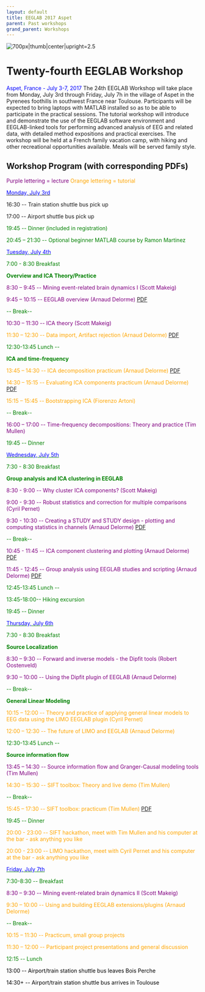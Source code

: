 ```yaml
---
layout: default
title: EEGLAB 2017 Aspet
parent: Past workshops
grand_parent: Workshops
---
```


![700px\|thumb\|center\|upright=2.5](/assets/images/Group_aspet2017.jpg)

Twenty-fourth EEGLAB Workshop
=============================

<span style="color: blue">Aspet, France - July 3-7, 2017</span>
The 24th EEGLAB Workshop will take place from Monday, July 3rd through
Friday, July 7h in the village of Aspet in the Pyrenees foothills in
southwest France near Toulouse. Participants will be expected to bring
laptops with MATLAB installed so as to be able to participate in the
practical sessions. The tutorial workshop will introduce and demonstrate
the use of the EEGLAB software environment and EEGLAB-linked tools for
performing advanced analysis of EEG and related data, with detailed
method expositions and practical exercises. The workshop will be held at
a French family vacation camp, with hiking and other recreational
opportunities available. Meals will be served family style.


Workshop Program (with corresponding PDFs)
------------------------------------------

<span style="color: purple">Purple lettering = lecture</span>
<span style="color: orange">Orange lettering = tutorial</span>

<u><span style="color: blue">Monday, July 3rd</span></u>


16:30 -- Train station shuttle bus pick up

17:00 -- Airport shuttle bus pick up

<span style="color: green">


19:45 -- Dinner (included in registration)</span>

20:45 – 21:30 -- Optional beginner MATLAB course by Ramon Martinez

<u><span style="color: blue">Tuesday, July 4th</span></u>


<span style="color: green">7:00 - 8:30 Breakfast</span>

<!-- -->


**Overview and ICA Theory/Practice**


<span style="color: purple">8:30 – 9:45 -- Mining event-related brain dynamics I (Scott Makeig)</span>

<span style="color: purple">9:45 – 10:15 -- EEGLAB overview (Arnaud Delorme)</span> [PDF](https://sccn.ucsd.edu/githubwiki/files/eeglab2017_ad_eeglab_overview2.pdf)

<span style="color: green">-- Break--</span>

<span style="color: purple">10:30 – 11:30 -- ICA theory (Scott Makeig)</span>

<span style="color: orange">11:30 – 12:30 -- Data import, Artifact rejection (Arnaud Delorme)</span> [PDF](https://sccn.ucsd.edu/githubwiki/files/eeglab2017_aspet_artifact_and_ica.pdf)
<!-- -->


<span style="color: green">12:30-13:45 Lunch --</span>

<!-- -->


**ICA and time-frequency**


<span style="color: orange">13:45 – 14:30 -- ICA decomposition practicum (Arnaud Delorme)</span> [PDF](https://sccn.ucsd.edu/githubwiki/files/tuesday_run_ica_and_plot.pdf)

<span style="color: orange">14:30 – 15:15 -- Evaluating ICA components practicum (Arnaud Delorme)</span> [PDF](https://sccn.ucsd.edu/githubwiki/files/tuesday_ica_evaluation.pdf‎)

<span style="color: orange">15:15 – 15:45 -- Bootstrapping ICA (Fiorenzo Artoni)</span>

<span style="color: green">-- Break--</span>

<span style="color: purple">16:00 – 17:00 -- Time-frequency decompositions: Theory and practice (Tim Mullen)</span>

<span style="color: green">19:45 -- Dinner</span>

<u><span style="color: blue">Wednesday, July 5th</span></u>


<span style="color: green">7:30 - 8:30 Breakfast</span>

**Group analysis and ICA clustering in EEGLAB**


<span style="color: purple">8:30 - 9:00 -- Why cluster ICA components? (Scott Makeig)</span>

<span style="color: purple">9:00 - 9:30 -- Robust statistics and correction for multiple comparisons (Cyril Pernet)</span>

<span style="color: purple">9:30 - 10:30 -- Creating a STUDY and STUDY design - plotting and computing statistics in channels (Arnaud Delorme)</span> [PDF](https://sccn.ucsd.edu/githubwiki/files/eeglab2017_ad_study_design.pdf)

<span style="color: green">-- Break--</span>

<span style="color: purple">10:45 - 11:45 -- ICA component clustering and plotting (Arnaud Delorme)</span> [PDF](https://sccn.ucsd.edu/githubwiki/files/eeglab2017_ad_study_clustering.pdf)

<span style="color: purple">11:45 - 12:45 -- Group analysis using EEGLAB studies and scripting (Arnaud Delorme)</span> [PDF](https://sccn.ucsd.edu/githubwiki/files/eeglab2017_ad_study_scipting.pdf)
<!-- -->


<span style="color: green">12:45-13:45 Lunch --</span>

<!-- -->


<span style="color: green">13:45-18:00-- Hiking excursion</span>

<!-- -->


<span style="color: green">19:45 -- Dinner</span>

<u><span style="color: blue">Thursday, July 6th</span></u>


<span style="color: green">7:30 - 8:30 Breakfast</span>

<!-- -->


**Source Localization**


<span style="color: purple">8:30 – 9:30 -- Forward and inverse models - the Dipfit tools (Robert Oostenveld)</span>

<span style="color: purple">9:30 – 10:00 -- Using the Dipfit plugin of EEGLAB (Arnaud Delorme)</span>

<!-- -->



<span style="color: green">-- Break--</span>

<!-- -->


**General Linear Modeling**


<span style="color: orange">10:15 – 12:00 -- Theory and practice of applying general linear models to EEG data using the LIMO EEGLAB plugin (Cyril Pernet)</span>

<span style="color: orange">12:00 – 12:30 -- The future of LIMO and EEGLAB (Arnaud Delorme)</span>

<!-- -->


<span style="color: green">12:30-13:45 Lunch --</span>

<!-- -->


**Source information flow**


<span style="color: purple">13:45 – 14:30 -- Source information flow and Granger-Causal modeling tools (Tim Mullen)</span>

<span style="color: orange">14:30 – 15:30 -- SIFT toolbox: Theory and live demo (Tim Mullen)</span>


<span style="color: green">-- Break--</span>

<span style="color: orange">15:45 – 17:30 -- SIFT toolbox: practicum (Tim Mullen)</span> [PDF](https://sccn.ucsd.edu/githubwiki/files/sift_i_practicum.pdf)



<span style="color: green">19:45 -- Dinner </span>

<span style="color: orange">20:00 - 23:00 -- SIFT hackathon, meet with Tim Mullen and his computer at the bar - ask anything you like </span>

<!-- -->



<span style="color: orange">20:00 - 23:00 -- LIMO hackathon, meet with Cyril Pernet and his computer at the bar - ask anything you like </span>

<u><span style="color: blue">Friday, July 7th</span></u>


<span style="color: green">7:30-8:30 -- Breakfast</span>


<span style="color: purple">8:30 – 9:30 -- Mining event-related brain dynamics II (Scott Makeig)</span>

<span style="color: orange">9:30 – 10:00 -- Using and building EEGLAB extensions/plugins (Arnaud Delorme)</span>

<span style="color: green">-- Break--</span>

<span style="color: orange">10:15 – 11:30 -- Practicum, small group projects</span>

<span style="color: orange">11:30 – 12:00 -- Participant project presentations and general discussion</span>


<span style="color: green">12:15 -- Lunch</span>

<!-- -->


<span style="color: black">13:00 -- Airport/train station shuttle bus leaves Bois Perche</span>

<span style="color: black">14:30+ -- Airport/train station shuttle bus arrives in Toulouse</span>


